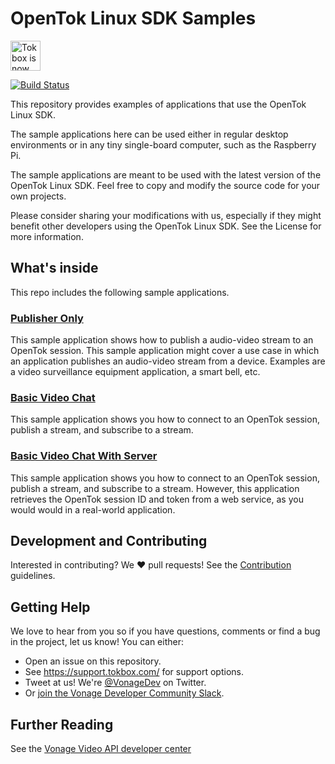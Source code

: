 # OpenTok Linux SDK Samples

<img src="https://assets.tokbox.com/img/vonage/Vonage_VideoAPI_black.svg" height="48px" alt="Tokbox is now known as Vonage" />

[![Build Status](https://travis-ci.org/opentok/opentok-linux-sdk-samples.svg?branch=master)](https://travis-ci.org/opentok/opentok-linux-sdk-samples)

This repository provides examples of applications that use the  OpenTok Linux SDK.

The sample applications here can be used either in regular desktop environments
or in any tiny single-board computer, such as the Raspberry Pi.

The sample applications are meant to be used with the latest version of the
OpenTok Linux SDK. Feel free to copy and modify the source code for your
own projects.

Please consider sharing your modifications with us, especially if they might
benefit other developers using the OpenTok Linux SDK. See the License for more
information.

## What's inside

This repo includes the following sample applications.

### [Publisher Only](Publisher-Only)

This sample application shows how to publish a audio-video stream to an OpenTok
session. This sample application might cover a use case in which an application
publishes an audio-video stream from a device. Examples are a video
surveillance equipment application, a smart bell, etc.

### [Basic Video Chat](Basic-Video-Chat)

This sample application shows you how to connect to an OpenTok session, publish
a stream, and subscribe to a stream.

### [Basic Video Chat With Server](Basic-Video-Chat-With-Server)

This sample application shows you how to connect to an OpenTok session, publish
a stream, and subscribe to a stream. However, this application retrieves the
OpenTok session ID and token from a web service, as you would would in a
real-world application.

## Development and Contributing

Interested in contributing? We :heart: pull requests! See the
[Contribution](CONTRIBUTING.md) guidelines.

## Getting Help

We love to hear from you so if you have questions, comments or find a bug in the project, let us know! You can either:

- Open an issue on this repository.
- See <https://support.tokbox.com/> for support options.
- Tweet at us! We're [@VonageDev](https://twitter.com/VonageDev) on Twitter.
- Or [join the Vonage Developer Community Slack](https://developer.nexmo.com/community/slack).

## Further Reading

See the [Vonage Video API developer center](https://tokbox.com/developer/)

